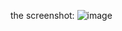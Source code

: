 the screenshot: ![image](https://user-images.githubusercontent.com/113944302/233876665-5f694171-435b-494a-be79-a2ba94bcff5b.png)
